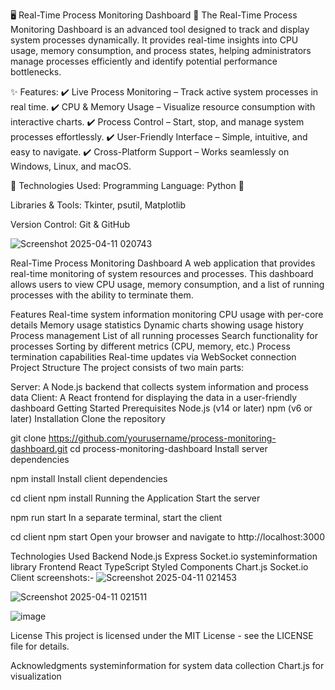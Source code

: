 🖥️ Real-Time Process Monitoring Dashboard 🚀
The Real-Time Process Monitoring Dashboard is an advanced tool designed to track and display system processes dynamically. It provides real-time insights into CPU usage, memory consumption, and process states, helping administrators manage processes efficiently and identify potential performance bottlenecks.

✨ Features:
✔️ Live Process Monitoring – Track active system processes in real time.
✔️ CPU & Memory Usage – Visualize resource consumption with interactive charts.
✔️ Process Control – Start, stop, and manage system processes effortlessly.
✔️ User-Friendly Interface – Simple, intuitive, and easy to navigate.
✔️ Cross-Platform Support – Works seamlessly on Windows, Linux, and macOS.

🔧 Technologies Used:
Programming Language: Python 🐍

Libraries & Tools: Tkinter, psutil, Matplotlib

Version Control: Git & GitHub

![Screenshot 2025-04-11 020743](https://github.com/user-attachments/assets/251d25ac-8aef-4a95-a566-fa55d4824f2f)



Real-Time Process Monitoring Dashboard
A web application that provides real-time monitoring of system resources and processes. This dashboard allows users to view CPU usage, memory consumption, and a list of running processes with the ability to terminate them.

Features
Real-time system information monitoring
CPU usage with per-core details
Memory usage statistics
Dynamic charts showing usage history
Process management
List of all running processes
Search functionality for processes
Sorting by different metrics (CPU, memory, etc.)
Process termination capabilities
Real-time updates via WebSocket connection
Project Structure
The project consists of two main parts:

Server: A Node.js backend that collects system information and process data
Client: A React frontend for displaying the data in a user-friendly dashboard
Getting Started
Prerequisites
Node.js (v14 or later)
npm (v6 or later)
Installation
Clone the repository

git clone https://github.com/yourusername/process-monitoring-dashboard.git
cd process-monitoring-dashboard
Install server dependencies

npm install
Install client dependencies

cd client
npm install
Running the Application
Start the server

npm run start
In a separate terminal, start the client

cd client
npm start
Open your browser and navigate to http://localhost:3000

Technologies Used
Backend
Node.js
Express
Socket.io
systeminformation library
Frontend
React
TypeScript
Styled Components
Chart.js
Socket.io Client
screenshots:-
![Screenshot 2025-04-11 021453](https://github.com/user-attachments/assets/39690ca3-6b54-467b-a48c-4c4835d8d3f3)


![Screenshot 2025-04-11 021511](https://github.com/user-attachments/assets/a0ab6036-c5e1-4b2a-b75b-cba4d395443f)

![image](https://github.com/user-attachments/assets/27f1b075-3f86-420e-bc2d-3e25a5b17520)




License
This project is licensed under the MIT License - see the LICENSE file for details.

Acknowledgments
systeminformation for system data collection
Chart.js for visualization

